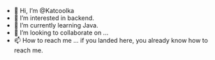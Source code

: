- 👋 Hi, I’m @Katcoolka
- 👀 I’m interested in backend.
- 🌱 I’m currently learning Java.
- 💞️ I’m looking to collaborate on ...
- 📫 How to reach me ... if you landed here, you already know how to reach me.

<!---
Katcoolka/Katcoolka is a ✨ special ✨ repository because its `README.md` (this file) appears on your GitHub profile.
You can click the Preview link to take a look at your changes.
--->
